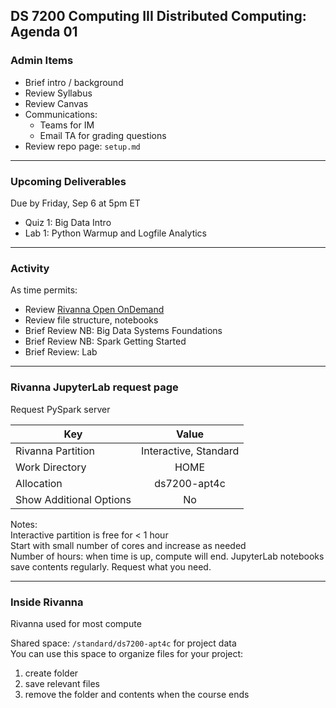 ## DS 7200 Computing III Distributed Computing: Agenda 01



### Admin Items

- Brief intro / background
- Review Syllabus
- Review Canvas
- Communications:
  - Teams for IM
  - Email TA for grading questions
- Review repo page: `setup.md`

---

### Upcoming Deliverables

Due by Friday, Sep 6 at 5pm ET
- Quiz 1: Big Data Intro
- Lab 1: Python Warmup and Logfile Analytics


---

### Activity

As time permits:

- Review [Rivanna Open OnDemand](https://ood.hpc.virginia.edu/pun/sys/dashboard/batch_connect/sessions)
- Review file structure, notebooks
- Brief Review NB: Big Data Systems Foundations  
- Brief Review NB: Spark Getting Started  
- Brief Review: Lab

---

### Rivanna JupyterLab request page

Request PySpark server

| Key       | Value |
| ----------- | :-----------: |
| Rivanna Partition | Interactive, Standard |
| Work Directory | HOME |
| Allocation| ds7200-apt4c |
| Show Additional Options| No |

Notes:    
Interactive partition is free for  < 1 hour  
Start with small number of cores and increase as needed  
Number of hours: when time is up, compute will end. JupyterLab notebooks save contents regularly. Request what you need.

--- 
### Inside Rivanna

Rivanna used for most compute

Shared space: `/standard/ds7200-apt4c` for project data  
You can use this space to organize files for your project: 
1. create folder
2. save relevant files
3. remove the folder and contents when the course ends

